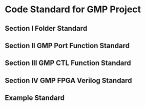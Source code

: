# Code Standard for GMP Project

## Section I Folder Standard


## Section II GMP Port Function Standard



## Section III GMP CTL Function Standard


## Section IV GMP FPGA Verilog Standard


## Example Standard



